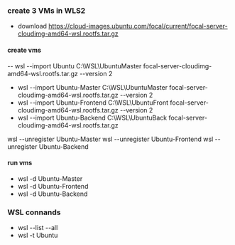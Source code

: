 ### create 3 VMs in WLS2


- download https://cloud-images.ubuntu.com/focal/current/focal-server-cloudimg-amd64-wsl.rootfs.tar.gz

#### create vms
-- wsl --import Ubuntu C:\WSL\UbuntuMaster focal-server-cloudimg-amd64-wsl.rootfs.tar.gz  --version 2

- wsl --import Ubuntu-Master C:\WSL\UbuntuMaster focal-server-cloudimg-amd64-wsl.rootfs.tar.gz  --version 2
- wsl --import Ubuntu-Frontend C:\WSL\UbuntuFront focal-server-cloudimg-amd64-wsl.rootfs.tar.gz --version 2
- wsl --import Ubuntu-Backend C:\WSL\UbuntuBack focal-server-cloudimg-amd64-wsl.rootfs.tar.gz

wsl --unregister Ubuntu-Master
wsl --unregister Ubuntu-Frontend
wsl --unregister Ubuntu-Backend
#### run vms
- wsl -d Ubuntu-Master
- wsl -d Ubuntu-Frontend
- wsl -d Ubuntu-Backend


### WSL connands
- wsl --list --all
- wsl -t Ubuntu
